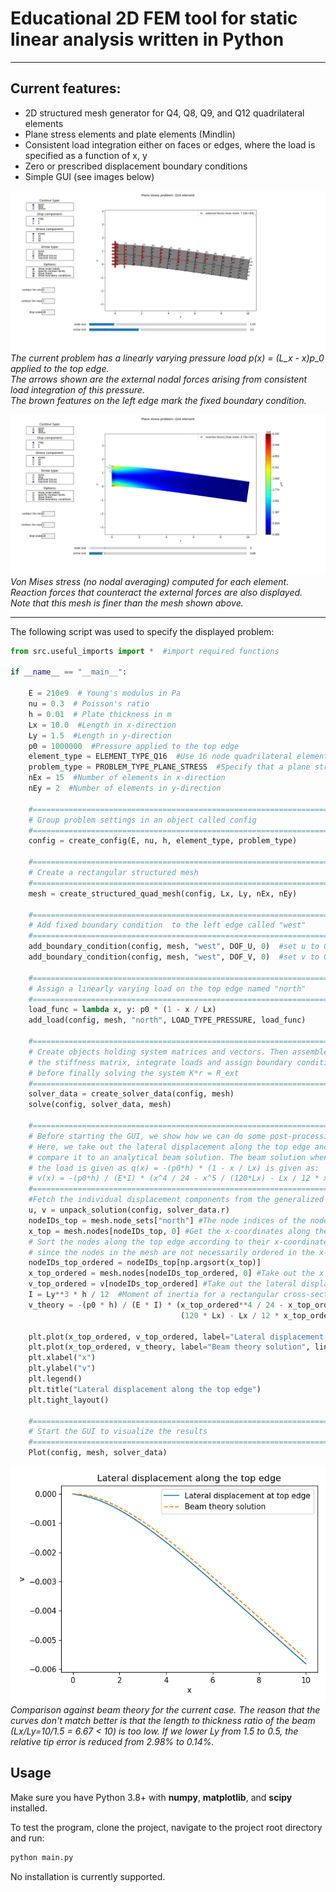 # Educational 2D FEM tool for static linear analysis written in Python

---

## Current features:
- 2D structured mesh generator for Q4, Q8, Q9, and Q12 quadrilateral elements
- Plane stress elements and plate elements (Mindlin)
- Consistent load integration either on faces or edges, where the load is specified as a function of x, y
- Zero or prescribed displacement boundary conditions
- Simple GUI (see images below)

![](fem-node-labels.png)  
*The current problem has a linearly varying pressure load p(x) = (L_x - x)p_0 applied to the top edge.  
The arrows shown are the external nodal forces arising from consistent load integration of this pressure.  
The brown features on the left edge mark the fixed boundary condition.*

![](fem-stress.png)  
*Von Mises stress (no nodal averaging) computed for each element. Reaction forces that counteract the external forces are also displayed.  
Note that this mesh is finer than the mesh shown above.*

---

The following script was used to specify the displayed problem:

```python
from src.useful_imports import *  #import required functions

if __name__ == "__main__":

    E = 210e9  # Young's modulus in Pa
    nu = 0.3  # Poisson's ratio
    h = 0.01  # Plate thickness in m
    Lx = 10.0  #Length in x-direction
    Ly = 1.5  #Length in y-direction
    p0 = 1000000  #Pressure applied to the top edge
    element_type = ELEMENT_TYPE_Q16  #Use 16 node quadrilateral element
    problem_type = PROBLEM_TYPE_PLANE_STRESS  #Specify that a plane stress problem is solved
    nEx = 15  #Number of elements in x-direction
    nEy = 2  #Number of elements in y-direction

    #====================================================================
    # Group problem settings in an object called config
    #====================================================================
    config = create_config(E, nu, h, element_type, problem_type)

    #====================================================================
    # Create a rectangular structured mesh
    #====================================================================
    mesh = create_structured_quad_mesh(config, Lx, Ly, nEx, nEy)

    #====================================================================
    # Add fixed boundary condition  to the left edge called "west"
    #====================================================================
    add_boundary_condition(config, mesh, "west", DOF_U, 0)  #set u to 0
    add_boundary_condition(config, mesh, "west", DOF_V, 0)  #set v to 0

    #====================================================================
    # Assign a linearly varying load on the top edge named "north"
    #====================================================================
    load_func = lambda x, y: p0 * (1 - x / Lx)
    add_load(config, mesh, "north", LOAD_TYPE_PRESSURE, load_func)

    #====================================================================
    # Create objects holding system matrices and vectors. Then assemble
    # the stiffness matrix, integrate loads and assign boundary conditions
    # before finally solving the system K*r = R_ext
    #====================================================================
    solver_data = create_solver_data(config, mesh)
    solve(config, solver_data, mesh)

    #====================================================================
    # Before starting the GUI, we show how we can do some post-processing of the results
    # Here, we take out the lateral displacement along the top edge and
    # compare it to an analytical beam solution. The beam solution when
    # the load is given as q(x) = -(p0*h) * (1 - x / Lx) is given as:
    # v(x) = -(p0*h) / (E*I) * (x^4 / 24 - x^5 / (120*Lx) - Lx / 12 * x^3 + Lx^2 / 12 * x^2)
    #====================================================================
    #Fetch the individual displacement components from the generalized displacement vector r 
    u, v = unpack_solution(config, solver_data.r) 
    nodeIDs_top = mesh.node_sets["north"] #The node indices of the node set "north"
    x_top = mesh.nodes[nodeIDs_top, 0] #Get the x-coordinates along the top edge
    # Sort the nodes along the top edge according to their x-coordinate
    # since the nodes in the mesh are not necessarily ordered in the x-direction.
    nodeIDs_top_ordered = nodeIDs_top[np.argsort(x_top)]
    x_top_ordered = mesh.nodes[nodeIDs_top_ordered, 0] #Take out the x coordinates along the top so that they are ordered
    v_top_ordered = v[nodeIDs_top_ordered] #Take out the lateral displacements v_top_ordered the same way as x_top_ordered 
    I = Ly**3 * h / 12  #Moment of inertia for a rectangular cross-section
    v_theory = -(p0 * h) / (E * I) * (x_top_ordered**4 / 24 - x_top_ordered**5 /
                                      (120 * Lx) - Lx / 12 * x_top_ordered**3 + Lx**2 / 12 * x_top_ordered**2)

    plt.plot(x_top_ordered, v_top_ordered, label="Lateral displacement at top edge")
    plt.plot(x_top_ordered, v_theory, label="Beam theory solution", linestyle='--')
    plt.xlabel("x")
    plt.ylabel("v")
    plt.legend()
    plt.title("Lateral displacement along the top edge")
    plt.tight_layout()

    #====================================================================
    # Start the GUI to visualize the results
    #====================================================================
    Plot(config, mesh, solver_data)
```

![](beam-comparison.png)  
*Comparison against beam theory for the current case. The reason that the curves don't match better is that the length to thickness ratio of the beam (Lx/Ly=10/1.5 = 6.67 < 10) is too low.
If we lower Ly from 1.5 to 0.5, the relative tip error is reduced from 2.98% to 0.14%.*


## Usage

Make sure you have Python 3.8+ with **numpy**, **matplotlib**, and **scipy** installed.

To test the program, clone the project, navigate to the project root directory and run:

```bash
python main.py
```

No installation is currently supported.
